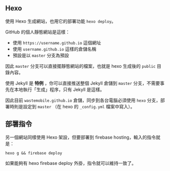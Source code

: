 ## Hexo

使用 Hexo 生成網站，也用它的部署功能 `hexo deploy`。

GitHub 的個人靜態網站是這樣：

- 使用 `https://username.github.io` 這個網址
- 使用 `username.github.io` 這樣的倉儲名稱
- 預設是以 `master` 分支為預設

因此 `master` 分支可以直接擺靜態網站的檔案，也就是 hexo 生成後的 `public` 目錄內容。

使用 Jekyll 是 **特例** ，你可以直接推送整個 Jekyll 倉儲到 `master` 分支，不需要事先在本地執行「生成」程序，只有 Jekyll 是這樣。

因此目前 `wastemobile.github.io` 倉儲，同步到各台電腦必須使用 `hexo` 分支，部署時則是設定到 `master` （在 hexo 的 `_config.yml` 檔案中寫入）。

## 部署指令

另一個網站同樣使用 Hexo 架設，但要部署到 firebase hosting，輸入的指令就是：

`hexo g && firebase deploy`

如果能夠有 hexo firebase deploy 外掛，指令就可以維持一致了。